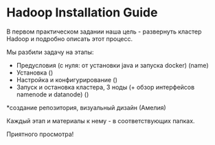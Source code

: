 # Hadoop Installation Guide

В первом практическом задании наша цель - развернуть кластер Hadoop и подробно описать этот процесс.

Мы разбили задачу на этапы:
- Предусловия (с нуля: от установки java и запуска docker) (name)
- Установка ()
- Настройка и конфигурирование ()
- Запуск и остановка кластера, 3 ноды (+ обзор интерфейсов namenode и datanode) ()

*создание репозитория, визуальный дизайн (Амелия)


Каждый этап и материалы к нему - в соответствующих папках.

Приятного просмотра!
